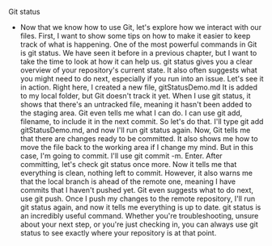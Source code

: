 Git status
- Now that we know how to use Git, let's explore how we interact with our files. First, I want to show some tips on how to make it easier to keep track of what is happening. One of the most powerful commands in Git is git status. We have seen it before in a previous chapter, but I want to take the time to look at how it can help us. git status gives you a clear overview of your repository's current state. It also often suggests what you might need to do next, especially if you run into an issue. Let's see it in action. Right here, I created a new file, gitStatusDemo.md It is added to my local folder, but Git doesn't track it yet. When I use git status, it shows that there's an untracked file, meaning it hasn't been added to the staging area. Git even tells me what I can do. I can use git add, filename, to include it in the next commit. So let's do that. I'll type git add gitStatusDemo.md, and now I'll run git status again. Now, Git tells me that there are changes ready to be committed. It also shows me how to move the file back to the working area if I change my mind. But in this case, I'm going to commit. I'll use git commit -m. Enter. After committing, let's check git status once more. Now it tells me that everything is clean, nothing left to commit. However, it also warns me that the local branch is ahead of the remote one, meaning I have commits that I haven't pushed yet. Git even suggests what to do next, use git push. Once I push my changes to the remote repository, I'll run git status again, and now it tells me everything is up to date. git status is an incredibly useful command. Whether you're troubleshooting, unsure about your next step, or you're just checking in, you can always use git status to see exactly where your repository is at that point.